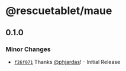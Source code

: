 # @rescuetablet/maue

## 0.1.0

### Minor Changes

- [`f26f071`](https://github.com/rescueTABLET/maue/commit/f26f0711f27a074f0fed68879424b6bdfe520927) Thanks [@phjardas](https://github.com/phjardas)! - Initial Release
